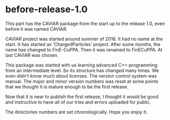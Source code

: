 # before-release-1.0
This part has the CAVIAR package from the start up to the release 1.0, even before it was named CAVIAR.

CAVIAR project was started around summer of 2016. It had no name at the start. It has started as 'ChargedParticles' project.
After some months, the name has changed to FinE-CuPPA. Then it was renamed to FinECuPPA. At last CAVIAR was chosen.

This package was started with us learning advanced C++ programming from an intermediate level. So its structure has changed many times. We even didn't know much about licenses.
The version control system was manual. The major and minor version numbers was reset at some points that we thought it is mature enough to be the first release.

Now that it is near to publish the first release, I thought it would be good and instructive to have all of our tries and errors uploaded for public.

The directories numbers are set chronologically. Hope you enjoy it.
